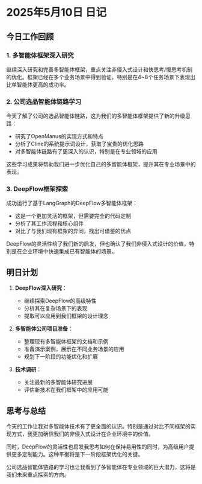 # 2025年5月10日 日记

## 今日工作回顾

### 1. 多智能体框架深入研究

继续深入研究和完善多智能体框架，重点关注非侵入式设计和快思考/慢思考机制的优化。框架已经在多个业务场景中得到验证，特别是在4~8个任务场景下表现出比单智能体更高的成功率。

### 2. 公司选品智能体链路学习

今天了解了公司的选品智能体链路，这为我们的多智能体框架提供了新的升级思路：

- 研究了OpenManus的实现方式和特点
- 分析了Cline的系统提示词设计，获取了宝贵的优化思路
- 对多智能体链路有了更深入的认识，特别是在专业领域的应用

这些学习成果将帮助我们进一步优化自己的多智能体框架，提升其在专业场景中的表现。

### 3. DeepFlow框架探索

成功运行了基于LangGraph的DeepFlow多智能体框架：

- 这是一个更加灵活的框架，但需要完全的代码定制
- 分析了其工作流程和核心组件
- 对比了与我们现有框架的异同，找出可借鉴的优点

DeepFlow的灵活性给了我们新的启发，但也确认了我们非侵入式设计的价值，特别是在企业环境中快速集成已有智能体的场景。

## 明日计划

1. **DeepFlow深入研究**：
   - 继续探索DeepFlow的高级特性
   - 分析其在复杂场景下的表现
   - 提取可以应用到我们框架的设计理念

2. **多智能体公司项目准备**：
   - 整理现有多智能体框架的文档和示例
   - 准备演示案例，展示在不同业务场景的应用
   - 规划下一阶段的功能优化和扩展

3. **技术调研**：
   - 关注最新的多智能体研究进展
   - 评估新技术在我们框架中的应用可能

## 思考与总结

今天的工作让我对多智能体技术有了更全面的认识。特别是通过对比不同框架的实现方式，我更加确信我们的非侵入式设计在企业环境中的价值。

同时，DeepFlow的灵活性也启发我思考如何在保持易用性的同时，为高级用户提供更多定制能力。这种平衡将是下一阶段框架优化的关键。

公司选品智能体链路的学习也让我看到了多智能体在专业领域的巨大潜力，这将是我们未来重点探索的方向。
